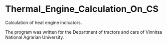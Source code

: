 # Thermal_Engine_Calculation_On_CS

Calculation of heat engine indicators.  

The program was written for the Department of tractors and cars of Vinnitsa National Agrarian University.
